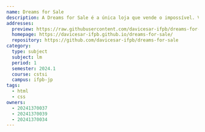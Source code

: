 ```yaml
---
name: Dreams for Sale
description: A Dreams for Sale é a única loja que vende o impossível. Vendemos o que ainda não existe.
addresses:
  preview: https://raw.githubusercontent.com/davicesar-ifpb/dreams-for-sale/main/preview.png
  homepage: https://davicesar-ifpb.github.io/dreams-for-sale/
  repository: https://github.com/davicesar-ifpb/dreams-for-sale
category:
  type: subject
  subject: lm
  period: 1
  semester: 2024.1
  course: cstsi
  campus: ifpb-jp
tags:
  - html
  - css
owners:
  - 20241370037
  - 20241370039
  - 20241370034
---
```

